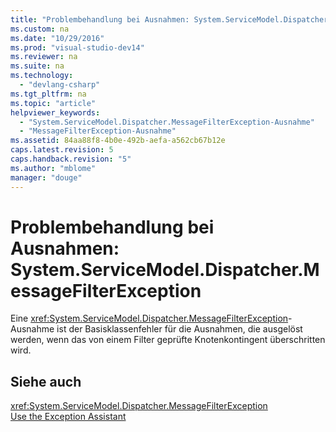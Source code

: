 ```yaml
---
title: "Problembehandlung bei Ausnahmen: System.ServiceModel.Dispatcher.MessageFilterException"
ms.custom: na
ms.date: "10/29/2016"
ms.prod: "visual-studio-dev14"
ms.reviewer: na
ms.suite: na
ms.technology: 
  - "devlang-csharp"
ms.tgt_pltfrm: na
ms.topic: "article"
helpviewer_keywords: 
  - "System.ServiceModel.Dispatcher.MessageFilterException-Ausnahme"
  - "MessageFilterException-Ausnahme"
ms.assetid: 84aa88f8-4b0e-492b-aefa-a562cb67b12e
caps.latest.revision: 5
caps.handback.revision: "5"
ms.author: "mblome"
manager: "douge"
---
```

# Problembehandlung bei Ausnahmen: System.ServiceModel.Dispatcher.MessageFilterException
Eine <xref:System.ServiceModel.Dispatcher.MessageFilterException>\-Ausnahme ist der Basisklassenfehler für die Ausnahmen, die ausgelöst werden, wenn das von einem Filter geprüfte Knotenkontingent überschritten wird.  
  
## Siehe auch  
 <xref:System.ServiceModel.Dispatcher.MessageFilterException>   
 [Use the Exception Assistant](../Topic/How%20to:%20Use%20the%20Exception%20Assistant.md)